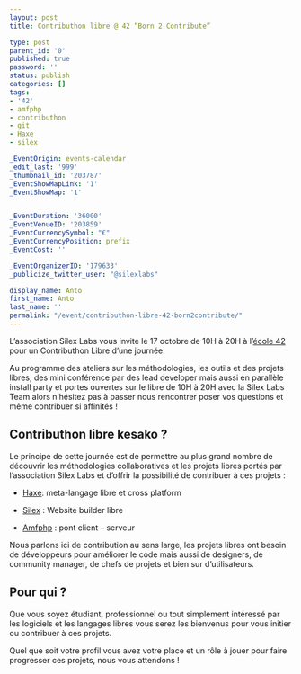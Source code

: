 ```yaml
---
layout: post
title: Contributhon libre @ 42 “Born 2 Contribute”

type: post
parent_id: '0'
published: true
password: ''
status: publish
categories: []
tags:
- '42'
- amfphp
- contributhon
- git
- Haxe
- silex

_EventOrigin: events-calendar
_edit_last: '999'
_thumbnail_id: '203787'
_EventShowMapLink: '1'
_EventShowMap: '1'


_EventDuration: '36000'
_EventVenueID: '203859'
_EventCurrencySymbol: "€"
_EventCurrencyPosition: prefix
_EventCost: ''

_EventOrganizerID: '179633'
_publicize_twitter_user: "@silexlabs"

display_name: Anto
first_name: Anto
last_name: ''
permalink: "/event/contributhon-libre-42-born2contribute/"
---
```


L’association Silex Labs vous invite le 17 octobre de 10H à 20H à l’[école 42](http://www.42.fr/ "école 42") pour un Contributhon Libre d’une journée.

Au programme des ateliers sur les méthodologies, les outils et des projets libres, des mini conférence par des lead developer mais aussi en parallèle install party et portes ouvertes sur le libre de 10H à 20H avec la Silex Labs Team alors n’hésitez pas à passer nous rencontrer poser vos questions et même contribuer si affinités !

**Contributhon libre kesako ?**
-------------------------------

Le principe de cette journée est de permettre au plus grand nombre de découvrir les méthodologies collaboratives et les projets libres portés par l’association Silex Labs et d’offrir la possibilité de contribuer à ces projets
: 
*   [Haxe](http://haxe.org/ "Haxe
website"): meta-langage libre et cross platform

*   [Silex](http://www.silex.me/ "Silex Website")
: Website builder libre

*   [Amfphp](https://www.silexlabs.org/amfphp/ "Amfphp")
: pont client – serveur

Nous parlons ici de contribution au sens large, les projets libres ont besoin de développeurs pour améliorer le code mais aussi de designers, de community manager, de chefs de projets et bien sur d’utilisateurs.

**Pour qui ?**
--------------

Que vous soyez étudiant, professionnel ou tout simplement intéressé par les logiciels et les langages libres vous serez les bienvenus pour vous initier ou contribuer à ces projets.

Quel que soit votre profil vous avez votre place et un rôle à jouer pour faire progresser ces projets, nous vous attendons !